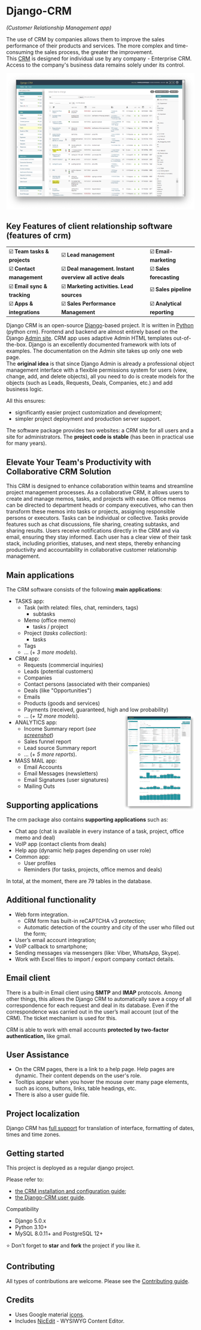 ﻿# Django-CRM

*(Customer Relationship Management app)*

The use of CRM by companies allows them to improve the sales performance of their products and services.  The more complex and time-consuming the sales process, the greater the improvement.  
This [CRM](https://github.com/DjangoCRM/django-crm) is designed for individual use by any company - Enterprise CRM. Access to the company's business data remains solely under its control.

![](docs/pics/deals_screenshot.png)
## Key Features of client relationship software (features of crm)

|                                                   |                                                                                 |                                                  |
|---------------------------------------------------|---------------------------------------------------------------------------------|--------------------------------------------------|
| :ballot_box_with_check: **Team tasks & projects** | :ballot_box_with_check: **Lead management**                                     | :ballot_box_with_check: **Email-marketing**      |
| :ballot_box_with_check: **Contact management**    | :ballot_box_with_check: **Deal management. Instant overview all active deals**  | :ballot_box_with_check: **Sales forecasting**    |
| :ballot_box_with_check: **Email sync & tracking** | :ballot_box_with_check: **Marketing activities. Lead sources**                  | :ballot_box_with_check: **Sales pipeline**       |
| :ballot_box_with_check: **Apps & integrations**   | :ballot_box_with_check: **Sales Performance Management**                        | :ballot_box_with_check: **Analytical reporting** |  

Django CRM is an open-source [Django](https://www.djangoproject.com/start/overview/)-based project. It is written in [Python](https://www.python.org) (python crm).
Frontend and backend are almost entirely based on the Django [Admin site](https://docs.djangoproject.com/en/dev/ref/contrib/admin/).
CRM app uses adaptive Admin HTML templates out-of-the-box.
Django is an excellently documented framework with lots of examples.
The documentation on the Admin site takes up only one web page.  
The **original idea** is that since Django Admin is already a professional object management interface with a flexible permissions system for users (view, change, add, and delete objects), all you need to do is create models for the objects (such as Leads, Requests, Deals, Companies, etc.) and add business logic.      

All this ensures:
- significantly easier project customization and development;
- simpler project deployment and production server support.

The software package provides two websites: a CRM site for all users and a site for administrators.
The **project code is stable** (has been in practical use for many years).

## Elevate Your Team's Productivity with Collaborative CRM Solution
This CRM is designed to enhance collaboration within teams and streamline project management processes. As a collaborative CRM, it allows users to create and manage memos, tasks, and projects with ease. Office memos can be directed to department heads or company executives, who can then transform these memos into tasks or projects, assigning responsible persons or executors. Tasks can be individual or collective. Tasks provide features such as chat discussions, file sharing, creating subtasks, and sharing results. Users receive notifications directly in the CRM and via email, ensuring they stay informed. Each user has a clear view of their task stack, including priorities, statuses, and next steps, thereby enhancing productivity and accountability in collaborative customer relationship management.

## Main applications
The CRM software consists of the following **main applications**:

- TASKS app:
  - Task (with related: files, chat, reminders, tags)
    - subtasks
  - Memo (office memo)
    - tasks / project
  - Project (*tasks collection*):
    - tasks
  - Tags
  - … (+ *3 more models*).
- CRM app:
  - Requests (commercial inquiries)
  - Leads (potential customers)
  - Companies
  - Contact persons (associated with their companies)
  - Deals (like "Opportunities")
  - Emails
  - Products (goods and services)
  - Payments (received, guaranteed, high and low probability)
  - … (*+ 12 more models*).
[<img src="docs/pics/income_summary_thumbnail.png" alt="Analytical crm report" align="right" width="190px" style="float: right"/>](docs/pics/income_summary_screenshot.png)
- ANALYTICS app:
  - Income Summary report (*see [screenshot](docs/pics/income_summary_thumbnail.png)*)
  - Sales funnel report
  - Lead source Summary report
  - … (+ *5 more reports*).
- MASS MAIL app:
  - Email Accounts
  - Email Messages (newsletters)
  - Email Signatures (user signatures)
  - Mailing Outs

## Supporting applications
The crm package also contains **supporting applications** such as:

- Chat app (chat is available in every instance of a task, project, office memo and deal)
- VoIP app (contact clients from deals)
- Help app (dynamic help pages depending on user role)
- Common app:
  - User profiles
  - Reminders (for tasks, projects, office memos and deals)

In total, at the moment, there are 79 tables in the database.

## Additional functionality
- Web form integration.
  - CRM form has built-in reCAPTCHA v3 protection;
  - Automatic detection of the country and city of the user who filled out the form;
- User’s email account integration;
- VoIP callback to smartphone;
- Sending messages via messengers (like: Viber, WhatsApp, Skype).
- Work with Excel files to import / export company contact details.

## Email client
There is a built-in Email client using **SMTP** and **IMAP** protocols.
Among other things, this allows the Django CRM to automatically save a copy of all correspondence for each request and deal in its database. Even if the correspondence was carried out in the user’s mail account (out of the CRM). The ticket mechanism is used for this.

CRM is able to work with email accounts **protected by two-factor authentication,** like gmail.

## User Assistance
- On the CRM pages, there is a link to a help page.
  Help pages are dynamic. Their content depends on the user's role.
- Tooltips appear when you hover the mouse over many page elements, such as icons, buttons, links, table headings, etc.
- There is also a user guide file.

## Project localization

Django CRM has [full support](https://docs.djangoproject.com/en/dev/topics/i18n/) for translation of interface, formatting of dates, times and time zones.

## Getting started

This project is deployed as a regular django project.

Please refer to:
- [the CRM installation and configuration guide](docs/installation_and_configuration_guide.md);
- [the Django-CRM user guide](docs/django-crm_user_guide.md).

Compatibility  
- Django 5.0.x
- Python 3.10+
- MySQL 8.0.11+ and PostgreSQL 12+  

⭐️ Don't forget to **star** and **fork** the project if you like it.

## Contributing
All types of contributions are welcome.
Please see the [Contributing guide](CONTRIBUTING.md).

## Credits

- Uses Google material [icons](https://fonts.google.com/icons).
- Includes [NicEdit](https://nicedit.com) - WYSIWYG Content Editor.

